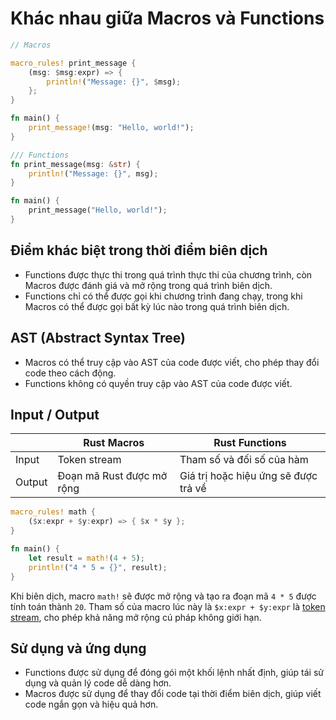 # Khác nhau giữa Macros và Functions

```rust
// Macros

macro_rules! print_message {
    (msg: $msg:expr) => {
        println!("Message: {}", $msg);
    };
}

fn main() {
    print_message!(msg: "Hello, world!");
}
```

```rust
/// Functions
fn print_message(msg: &str) {
    println!("Message: {}", msg);
}

fn main() {
    print_message("Hello, world!");
}
```

## Điểm khác biệt trong thời điểm biên dịch

- Functions được thực thi trong quá trình thực thi của chương trình, còn Macros được đánh giá và mở rộng trong quá trình biên dịch.
- Functions chỉ có thể được gọi khi chương trình đang chạy, trong khi Macros có thể được gọi bất kỳ lúc nào trong quá trình biên dịch.

## AST (Abstract Syntax Tree)

- Macros có thể truy cập vào AST của code được viết, cho phép thay đổi code theo cách động.
- Functions không có quyền truy cập vào AST của code được viết.

## Input / Output

|        | **Rust Macros**           | **Rust Functions**                   |
|--------|---------------------------|--------------------------------------|
| Input  | Token stream              | Tham số và đối số của hàm            |
| Output | Đoạn mã Rust được mở rộng | Giá trị hoặc hiệu ứng sẽ được trả về |

```rust
macro_rules! math {
    ($x:expr + $y:expr) => { $x * $y };
}

fn main() {
    let result = math!(4 + 5);
    println!("4 * 5 = {}", result);
}
```

Khi biên dịch, macro `math!` sẽ được mở rộng và tạo ra đoạn mã `4 * 5` được tính toán thành `20`.
Tham số của macro lúc này là `$x:expr + $y:expr` là [token stream](https://doc.rust-lang.org/reference/macros-by-example.html), cho phép khả năng mở rộng cú pháp không giới hạn.


## Sử dụng và ứng dụng

- Functions được sử dụng để đóng gói một khối lệnh nhất định, giúp tái sử dụng và quản lý code dễ dàng hơn.
- Macros được sử dụng để thay đổi code tại thời điểm biên dịch, giúp viết code ngắn gọn và hiệu quả hơn.
